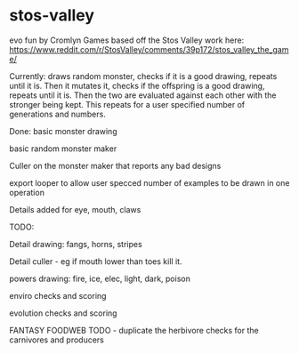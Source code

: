 # stos-valley

evo fun by Cromlyn Games
based off the Stos Valley work here: https://www.reddit.com/r/StosValley/comments/39p172/stos_valley_the_game/

Currently:
draws random monster, checks if it is a good drawing, repeats until it is. Then it mutates it, checks if the offspring is a good drawing, repeats until it is. Then the two are evaluated against each other with the stronger being kept. This repeats for a user specified number of generations and numbers.


Done:
basic monster drawing

basic random monster maker

Culler on the monster maker that reports any bad designs

export looper to allow user specced number of  examples to be drawn in one operation

Details added for eye, mouth, claws


TODO:

Detail drawing: fangs, horns, stripes

Detail culler - eg if mouth lower than toes kill it. 

powers drawing: fire, ice, elec, light, dark, poison

enviro checks and scoring

evolution checks and scoring


FANTASY FOODWEB
TODO - duplicate the herbivore checks for the carnivores and producers
